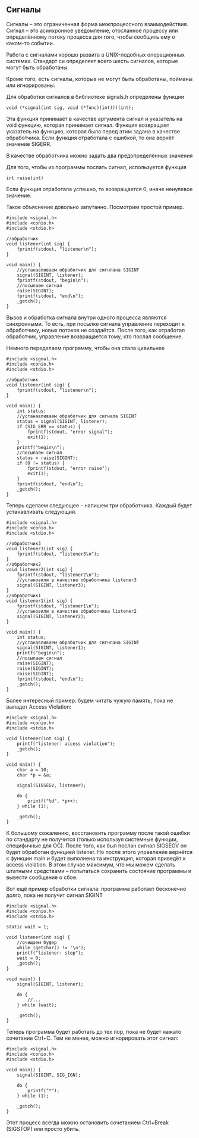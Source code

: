 ## Сигналы

Сигналы – это ограниченная форма межпроцессного взаимодействия. Сигнал – это асинхронное
уведомление, отосланное процессу или определённому потоку процесса для того, чтобы сообщить ему о каком-то событии.

Работа с сигналами хорошо развита в UNIX-подобных операционных системах. Стандарт си определяет всего шесть сигналов, которые могут быть обработаны.

Кроме того, есть сигналы, которые не могут быть обработаны, пойманы или игнорированы.

Для обработки сигналов в библиотеке signals.h определены функции

```
void (*signal(int sig, void (*func)(int)))(int);
```

Эта функция принимает в качестве аргумента сигнал и указатель на void функцию, которая принимает сигнал. Функция возвращает указатель на функцию, которая была перед этим задана в качестве обработчика. Если функция отработала с ошибкой, то она вернёт значение SIGERR.

В качестве обработчика можно задать два предопределённых значения

Для того, чтобы из программы послать сигнал, используется функция

```
int raise(int)
```

Если функция отработала успешно, то возвращается 0, иначе ненулевое значение.

Такое объяснение довольно запутанно. Посмотрим простой пример.

```
#include <signal.h>
#include <conio.h>
#include <stdio.h>

//обработчик
void listener(int sig) {
	fprintf(stdout, "listener\n");
}

void main() {
	//устанавливаем обработчик для сигнлана SIGINT
	signal(SIGINT, listener);
	fprintf(stdout, "begin\n");
	//посылаем сигнал
	raise(SIGINT);
	fprintf(stdout, "end\n");
	_getch();
}
```

Вызов и обработка сигнала внутри одного процесса являются синхронными. То есть, при посылке сигнала управление переходит к обработчику, новых потоков не создаётся. После того, как отработал обработчик, управление возвращается тому, кто послал сообщение.

Немного переделаем программу, чтобы она стала цивильнее

```
#include <signal.h>
#include <conio.h>
#include <stdio.h>

//обработчик
void listener(int sig) {
	fprintf(stdout, "listener\n");
}

void main() {
	int status;
	//устанавливаем обработчик для сигнала SIGINT
	status = signal(SIGINT, listener);
	if (SIG_ERR == status) {
		fprintf(stdout, "error signal");
		exit(1);
	}
	printf("begin\n");
	//посылаем сигнал
	status = raise(SIGINT);
	if (0 != status) {
		fprintf(stdout, "error raise");
		exit(1);
	}
	fprintf(stdout, "end\n");
	_getch();
}
```

Теперь сделаем следующее – напишем три обработчика. Каждый будет устанавливать следующий.

```
#include <signal.h>
#include <conio.h>
#include <stdio.h>

//обработчик3
void listener3(int sig) {
	fprintf(stdout, "listener3\n");
}
//обработчик2
void listener2(int sig) {
	fprintf(stdout, "listener2\n");
	//установили в качестве обработчика listener3
	signal(SIGINT, listener3);
}
//обработчик1
void listener1(int sig) {
	fprintf(stdout, "listener1\n");
	//установили в качестве обработчика listener2
	signal(SIGINT, listener2);
}

void main() {
	int status;
	//устанавливаем обработчик для сигнлана SIGINT
	signal(SIGINT, listener1);
	printf("begin\n");
	//посылаем сигнал
	raise(SIGINT);
	raise(SIGINT);
	raise(SIGINT);
	fprintf(stdout, "end\n");
	_getch();
}
```

Более интересный пример: будем читать чужую память, пока не выпадет Access Violation:

```
#include <signal.h>
#include <conio.h>
#include <stdio.h>

void listener(int sig) {
	printf("listener: access violation");
	_getch();
}

void main() {
	char a = 10;
	char *p = &a;

	signal(SIGSEGV, listener);

	do {
		printf("%d", *p++);
	} while (1);

	_getch();
}
```

К большому сожалению, восстановить программу после такой ошибки по стандарту не получится (только используя системные функции, специфичные для ОС). После того, как был послан сигнал SIGSEGV он будет обработан функцией listener. Но после этого управление вернётся к функции main и будет выполнена та инструкция, которая приведёт к access violation. В этом случае максимум, что мы можем сделать штатными средствами – попытаться сохранить состояние программы и вывести сообщение о сбое.

Вот ещё пример обработки сигнала: программа работает бесконечно долго, пока не получит сигнал SIGINT

```
#include <signal.h>
#include <conio.h>
#include <stdio.h>

static wait = 1;

void listener(int sig) {
	//очищаем буфер
	while (getchar() != '\n');
	printf("listener: stop");
	wait = 0;
	_getch();
}

void main() {
	signal(SIGINT, listener);

	do {
		//...
	} while (wait);

	_getch();
}
```

Теперь программа будет работать до тех пор, пока не будет нажато сочетание Ctrl+C. Тем не менее, можно игнорировать этот сигнал:

```
#include <signal.h>
#include <conio.h>
#include <stdio.h>

void main() {
	signal(SIGINT, SIG_IGN);

	do {
		printf("*");
	} while (1);

	_getch();
}
```

Этот процесс всегда можно остановить сочетанием Ctrl+Break (SIGSTOP) или просто убить.

